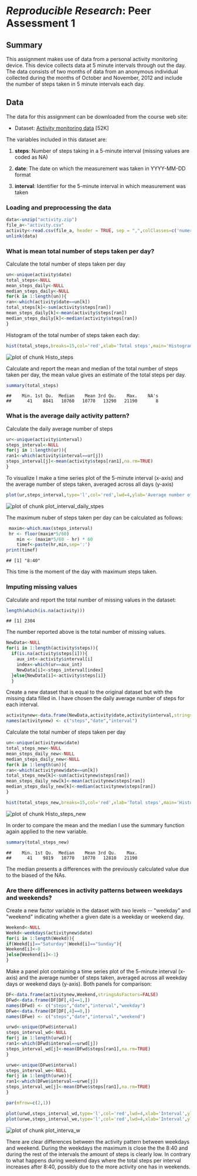 *Reproducible Research*: Peer Assessment 1
========================================================

## Summary

This assignment makes use of data from a personal activity monitoring device. This device collects data at 5 minute intervals through out the day. The data consists of two months of data from an anonymous individual collected during the months of October and November, 2012 and include the number of steps taken in 5 minute intervals each day.

## Data

The data for this assignment can be downloaded from the course web site:

- Dataset: [Activity monitoring data](https://d396qusza40orc.cloudfront.net/repdata%2Fdata%2Factivity.zip) [52K]

The variables included in this dataset are:

1. **steps**: Number of steps taking in a 5-minute interval (missing values are coded as NA)

2. **date**: The date on which the measurement was taken in YYYY-MM-DD format

3. **interval**: Identifier for the 5-minute interval in which measurement was taken

### Loading and preprocessing the data


```r
data<-unzip("activity.zip")
file_a<-"activity.csv"
activity<-read.csv(file_a, header = TRUE, sep = ",",colClasses=c('numeric','Date','numeric'))
unlink(data)
```
### What is mean total number of steps taken per day?

Calculate the total number of steps taken per day


```r
un<-unique(activity$date)
total_steps<-NULL
mean_steps_daily<-NULL
median_steps_daily<-NULL
for(k in 1:length(un)){
ran<-which(activity$date==un[k])
total_steps[k]<-sum(activity$steps[ran])
mean_steps_daily[k]<-mean(activity$steps[ran])
median_steps_daily[k]<-median(activity$steps[ran])
}
```

Histogram of the total number of steps taken each day:


```r
hist(total_steps,breaks=15,col='red',xlab='Total steps',main='Histogram of Total steps')
```

![plot of chunk Histo_steps](figure/Histo_steps-1.png) 

Calculate and report the mean and median of the total number of steps taken per day, the mean value gives an estimate of the total steps per day. 


```r
summary(total_steps)
```

```
##    Min. 1st Qu.  Median    Mean 3rd Qu.    Max.    NA's 
##      41    8841   10760   10770   13290   21190       8
```


### What is the average daily activity pattern?

Calculate the daily average number of steps 


```r
ur<-unique(activity$interval)
steps_interval<-NULL
for(j in 1:length(ur)){
ran1<-which(activity$interval==ur[j])
steps_interval[j]<-mean(activity$steps[ran1],na.rm=TRUE)
}
```

To visualize I make a time series plot of the 5-minute interval (x-axis) and the average number of steps taken, averaged across all days (y-axis)


```r
plot(ur,steps_interval,type='l',col='red',lwd=4,ylab='Average number of steps',xlab='Interval')
```

![plot of chunk plot_interval_daily_stpes](figure/plot_interval_daily_stpes-1.png) 

The maximum nuber of steps taken per day can be calculated as follows: 


```r
 maxim<-which.max(steps_interval)
 hr <- floor(maxim*5/60)
    min <- (maxim*5/60 - hr) * 60
    timef<-paste(hr,min,sep=':')
print(timef)
```

```
## [1] "8:40"
```
This time is the moment of the day with maximum steps taken. 

### Imputing missing values

Calculate and report the total number of missing values in the dataset: 


```r
length(which(is.na(activity)))
```

```
## [1] 2304
```

The number reported above is the total number of missing values. 



```r
NewData<-NULL
for(i in 1:length(activity$steps)){
  if(is.na(activity$steps[i])){
    aux_int<-activity$interval[i]
    index<-which(ur==aux_int)
    NewData[i]<-steps_interval[index]
  }else{NewData[i]<-activity$steps[i]}
  }
```

Create a new dataset that is equal to the original dataset but with the missing data filled in. I have chosen the daily average number of steps for each interval. 


```r
activitynew<-data.frame(NewData,activity$date,activity$interval,stringsAsFactors=FALSE)
names(activitynew) <- c("steps","date","interval")
```

Calculate the total number of steps taken per day


```r
un<-unique(activitynew$date)
total_steps_new<-NULL
mean_steps_daily_new<-NULL
median_steps_daily_new<-NULL
for(k in 1:length(un)){
ran<-which(activitynew$date==un[k])
total_steps_new[k]<-sum(activitynew$steps[ran])
mean_steps_daily_new[k]<-mean(activitynew$steps[ran])
median_steps_daily_new[k]<-median(activitynew$steps[ran])
}
```


```r
hist(total_steps_new,breaks=15,col='red',xlab='Total steps',main='Histogram of Total steps')
```

![plot of chunk Histo_steps_new](figure/Histo_steps_new-1.png) 

In order to compare the mean and the median I use the summary function again applied to the new variable. 


```r
summary(total_steps_new)
```

```
##    Min. 1st Qu.  Median    Mean 3rd Qu.    Max. 
##      41    9819   10770   10770   12810   21190
```

The median presents a differences with the previously calculated value due to the biased of the NAs. 


### Are there differences in activity patterns between weekdays and weekends?

Create a new factor variable in the dataset with two levels -- "weekday" and "weekend" indicating whether a given date is a weekday or weekend day.


```r
Weekend<-NULL
Weekd<-weekdays(activitynew$date)
for(i in 1:length(Weekd)){
if(Weekd[i]=="Saturday"|Weekd[i]=="Sunday"){
Weekend[i]<-0
}else{Weekend[i]<-1}
}
```

Make a panel plot containing a time series plot  of the 5-minute interval (x-axis) and the average number of steps taken, averaged across all weekday days or weekend days (y-axis). Both panels for comparison: 


```r
DF<-data.frame(activitynew,Weekend,stringsAsFactors=FALSE)
DFwd<-data.frame(DF[DF[,4]==1,])
names(DFwd) <- c("steps","date","interval","weekday")
DFwe<-data.frame(DF[DF[,4]==0,])
names(DFwe) <- c("steps","date","interval","weekend")

urwd<-unique(DFwd$interval)
steps_interval_wd<-NULL
for(j in 1:length(urwd)){
ran1<-which(DFwd$interval==urwd[j])
steps_interval_wd[j]<-mean(DFwd$steps[ran1],na.rm=TRUE)
}

urwe<-unique(DFwe$interval)
steps_interval_we<-NULL
for(j in 1:length(urwe)){
ran1<-which(DFwe$interval==urwe[j])
steps_interval_we[j]<-mean(DFwe$steps[ran1],na.rm=TRUE)
}
```



```r
par(mfrow=c(2,1)) 

plot(urwd,steps_interval_wd,type='l',col='red',lwd=4,xlab='Interval',ylab="# of steps",main="Weekdays")
plot(urwe,steps_interval_we,type='l',col='red',lwd=4,xlab='Interval',ylab="# of steps",main="Weekend")
```

![plot of chunk plot_interva_w](figure/plot_interva_w-1.png) 

There are clear differences between the activity pattern between weekdays and weekend. During the weekdays the maximum is close the the 8:40 and during the rest of the intervals the amount of steps is clearly low. In contrary to what happens during weekend days where the total steps per interval increases after 8:40, possibly due to the more activity one has in weekends.   

